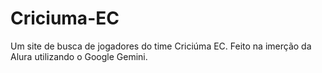 # Criciuma-EC
Um site de busca de jogadores do time Criciúma EC. Feito na imerção da Alura utilizando o Google Gemini. 
